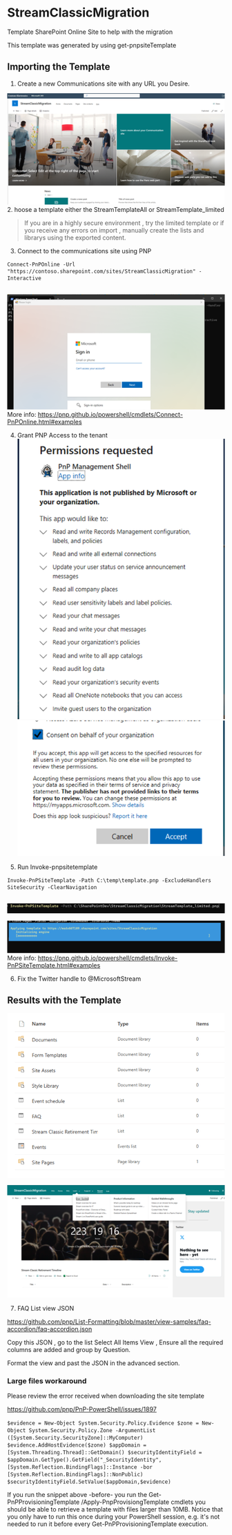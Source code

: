 # StreamClassicMigration
Template SharePoint Online Site to help with the migration

This template was generated by using get-pnpsiteTemplate

## Importing the Template

1. Create a new Communications site with any URL you Desire.

![Alt text](image.png)
2. hoose a template either the StreamTemplateAll or StreamTemplate_limited

 >If you are in a highly secure environment , try the limited template or if you receive any errors on import , manually create the lists and librarys using the exported content.

3.  Connect to the communications site using PNP
```
Connect-PnPOnline -Url "https://contoso.sharepoint.com/sites/StreamClassicMigration" -Interactive


```
![Alt text](image-1.png)
More info:
https://pnp.github.io/powershell/cmdlets/Connect-PnPOnline.html#examples

4. Grant PNP Access to the tenant
   ![Alt text](image-2.png)
   ![Alt text](image-3.png)

5. Run Invoke-pnpsitetemplate

```
Invoke-PnPSiteTemplate -Path C:\temp\template.pnp -ExcludeHandlers SiteSecurity -ClearNavigation


```
![Alt Text](image-4.png)

![Alt text](image-5.png)
More info:
https://pnp.github.io/powershell/cmdlets/Invoke-PnPSiteTemplate.html#examples 

6. Fix the Twitter handle to @MicrosoftStream

## Results with the Template

![Alt text](image-6.png)

![Alt text](image-8.png)

7. FAQ List view JSON

https://github.com/pnp/List-Formatting/blob/master/view-samples/faq-accordion/faq-accordion.json

Copy this JSON , go to the list Select All Items View , Ensure all the required columns are added and group by Question.

Format the view and past the JSON in the advanced section.


### Large files workaround

 Please review the error received when downloading the site template

 https://github.com/pnp/PnP-PowerShell/issues/1897 

 `
 $evidence = New-Object System.Security.Policy.Evidence
$zone = New-Object System.Security.Policy.Zone -ArgumentList ([System.Security.SecurityZone]::MyComputer)
$evidence.AddHostEvidence($zone)
$appDomain = [System.Threading.Thread]::GetDomain()
$securityIdentityField = $appDomain.GetType().GetField("_SecurityIdentity",[System.Reflection.BindingFlags]::Instance -bor [System.Reflection.BindingFlags]::NonPublic)
$securityIdentityField.SetValue($appDomain,$evidence)
 `

 If you run the snippet above -before- you run the Get-PnPProvisioningTemplate /Apply-PnpProvisiongTemplate cmdlets you should be able to retrieve a template with files larger than 10MB. Notice that you only have to run this once during your PowerShell session, e.g. it's not needed to run it before every Get-PnPProvisioningTemplate execution.
